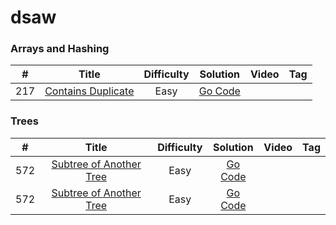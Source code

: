 # dsaw


### Arrays and Hashing
| # | Title | Difficulty | Solution | Video | Tag
| :-: | :-: | :-: | :-:| :-:| :-:| 
| 217 | [Contains Duplicate](https://leetcode.com/problems/contains-duplicate/) | Easy | [Go Code](array_hash/easy/contains_duplicate.md) | | |




### Trees
| # | Title | Difficulty | Solution | Video | Tag
| :-: | :-: | :-: | :-:| :-:| :-:| 
| 572 | [Subtree of Another Tree](https://leetcode.com/problems/subtree-of-another-tree/) | Easy | [Go Code](Trees/BinaryTree/Easy/isSubtree.md) | | |
| 572 | [Subtree of Another Tree](https://leetcode.com/problems/subtree-of-another-tree/) | Easy | [Go Code](Trees/BinaryTree/Easy/isSubtree.md) | | |

